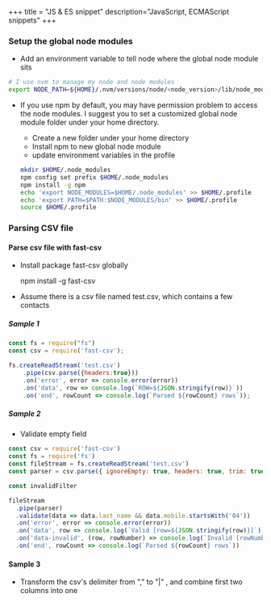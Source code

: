 +++
title = "JS & ES snippet"
description="JavaScript, ECMAScript snippets"
+++

### Setup the global node modules

* Add an environment variable to tell node where the global node module sits

```bash
# I use nvm to manage my node and node modules
export NODE_PATH=${HOME}/.nvm/versions/node/<node_version>/lib/node_modules
```

* If you use npm by default, you may have permission problem to access the node modules. I suggest you to set a customized global node module folder under your home directory. 

    * Create a new folder under your home directory
    * Install npm to new global node module
    * update environment variables in the profile

    ```bash
    mkdir $HOME/.node_modules
    npm config set prefix $HOME/.node_modules
    npm install -g npm
    echo 'export NODE_MODULES=$HOME/.node_modules' >> $HOME/.profile
    echo 'export PATH=$PATH:$NODE_MODULES/bin' >> $HOME/.profile
    source $HOME/.profile
    ```


### Parsing CSV file

#### Parse csv file with fast-csv

* Install package fast-csv globally

    npm install -g fast-csv

* Assume there is a csv file named test.csv, which contains a few contacts

##### Sample 1 

```js
const fs = require("fs")
const csv = require('fast-csv');

fs.createReadStream('test.csv')
    .pipe(csv.parse({headers:true}))
    .on('error', error => console.error(error))
    .on('data', row => console.log(`ROW=${JSON.stringify(row)}`))
    .on('end', rowCount => console.log(`Parsed ${rowCount} rows`));


```


##### Sample 2

* Validate empty field 

```js
const csv = require('fast-csv')
const fs = require('fs')
const fileStream = fs.createReadStream('test.csv')
const parser = csv.parse({ ignoreEmpty: true, headers: true, trim: true })

const invalidFilter

fileStream
  .pipe(parser)
  .validate(data => data.last_name && data.mobile.startsWith('04'))
  .on('error', error => console.error(error))
  .on('data', row => console.log(`Valid [row=${JSON.stringify(row)}]`))
  .on('data-invalid', (row, rowNumber) => console.log(`Invalid [rowNumber=${rowNumber}] [row=${JSON.stringify(row)}]`))
  .on('end', rowCount => console.log(`Parsed ${rowCount} rows`))
```

#### Sample 3

* Transform the csv's delimiter from  "," to "|" , and combine first two columns into one

```js


```

